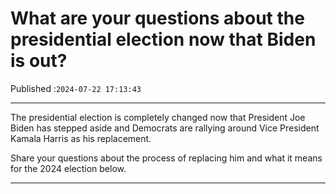 # What are your questions about the presidential election now that Biden is out?

Published :`2024-07-22 17:13:43`

---

The presidential election is completely changed now that President Joe Biden has stepped aside and Democrats are rallying around Vice President Kamala Harris as his replacement.

Share your questions about the process of replacing him and what it means for the 2024 election below.

---

